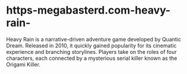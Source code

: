 # https-megabasterd.com-heavy-rain-
Heavy Rain is a narrative-driven adventure game developed by Quantic Dream. Released in 2010, it quickly gained popularity for its cinematic experience and branching storylines. Players take on the roles of four characters, each connected by a mysterious serial killer known as the Origami Killer. 
